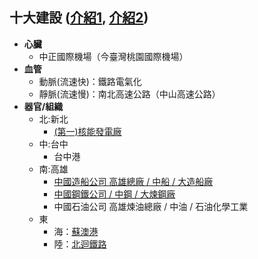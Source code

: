 ## 十大建設 ([介紹1](https://www.nani.com.tw/nani/jlearn/soci/extra/b/b2_1.htm), [介紹2](http://exe.hssh.tp.edu.tw/1021/s9/s912/7-1.htm))
- **心臟**
  - 中正國際機場（今臺灣桃園國際機場）
- **血管**
  - 動脈(流速快)：鐵路電氣化
  - 靜脈(流速慢)：南北高速公路（中山高速公路）
- **器官/組織**
  - 北:新北
    - [(第一)核能發電廠](https://goo.gl/maps/aDQV6TmMBfaefi7J9)
  - 中:台中
    - 台中港
  - 南:高雄
    - [中國造船公司 高雄總廠 / 中船 / 大造船廠](https://zh.wikipedia.org/wiki/%E5%8F%B0%E7%81%A3%E5%9C%8B%E9%9A%9B%E9%80%A0%E8%88%B9)
    - [中國鋼鐵公司 / 中鋼 / 大煉鋼廠](https://zh.wikipedia.org/wiki/%E4%B8%AD%E5%9C%8B%E9%8B%BC%E9%90%B5)
    - 中國石油公司 高雄煉油總廠 / 中油 / 石油化學工業
  - 東
    - 海：[蘇澳港](https://goo.gl/maps/T3zd5qRXmk3wvv7H6)
    - 陸：[北迴鐵路](https://zh.wikipedia.org/wiki/%E5%8C%97%E8%BF%B4%E7%B7%9A)
